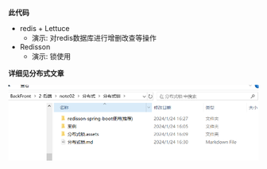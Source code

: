 **此代码**

+ redis + Lettuce 
  + 演示: 对redis数据库进行增删改查等操作
+ Redisson
  + 演示: 锁使用

**详细见分布式文章**

<img src="REDEME.assets/image-20240125200251750.png" alt="image-20240125200251750" style="zoom:67%;" />
